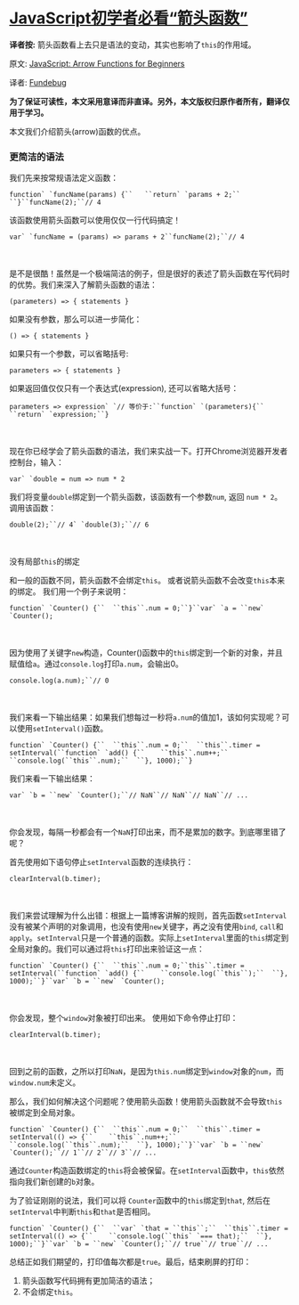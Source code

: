 # [JavaScript初学者必看“箭头函数”](https://www.cnblogs.com/fundebug/p/6904753.html)



**译者按:** 箭头函数看上去只是语法的变动，其实也影响了`this`的作用域。

原文: [JavaScript: Arrow Functions for Beginners](https://hackernoon.com/javascript-arrow-functions-for-beginners-926947fc0cdc)

译者: [Fundebug](https://fundebug.com/)

**为了保证可读性，本文采用意译而非直译。另外，本文版权归原作者所有，翻译仅用于学习。**

本文我们介绍箭头(arrow)函数的优点。

### 更简洁的语法

我们先来按常规语法定义函数：

```
function` `funcName(params) {``   ``return` `params + 2;`` ``}``funcName(2);``// 4
```

 

该函数使用箭头函数可以使用仅仅一行代码搞定！

```
var` `funcName = (params) => params + 2``funcName(2);``// 4
```

　

是不是很酷！虽然是一个极端简洁的例子，但是很好的表述了箭头函数在写代码时的优势。我们来深入了解箭头函数的语法：

```
(parameters) => { statements }
```

如果没有参数，那么可以进一步简化： 

```
() => { statements }
```

如果只有一个参数，可以省略括号: 

```
parameters => { statements }
```

 

如果返回值仅仅只有一个表达式(expression), 还可以省略大括号： 

```
parameters => expression` `// 等价于:``function` `(parameters){``  ``return` `expression;``}
```

　

现在你已经学会了箭头函数的语法，我们来实战一下。打开Chrome浏览器开发者控制台，输入： 

```
var` `double = num => num * 2
```

 

我们将变量`double`绑定到一个箭头函数，该函数有一个参数`num`, 返回 `num * 2`。 调用该函数：

```
double(2);``// 4` `double(3);``// 6
```

　　

没有局部`this`的绑定 

和一般的函数不同，箭头函数不会绑定`this`。 或者说箭头函数不会改变`this`本来的绑定。
我们用一个例子来说明：

```
function` `Counter() {``  ``this``.num = 0;``}``var` `a = ``new` `Counter();
```

　

因为使用了关键字`new`构造，Counter()函数中的`this`绑定到一个新的对象，并且赋值给`a`。通过`console.log`打印`a.num`，会输出0。 

```
console.log(a.num);``// 0
```

　

我们来看一下输出结果：如果我们想每过一秒将`a.num`的值加1，该如何实现呢？可以使用`setInterval()`函数。

```
function` `Counter() {``  ``this``.num = 0;``  ``this``.timer = setInterval(``function` `add() {``    ``this``.num++;``    ``console.log(``this``.num);``  ``}, 1000);``}
```

我们来看一下输出结果：

```
var` `b = ``new` `Counter();``// NaN``// NaN``// NaN``// ...
```

　　

你会发现，每隔一秒都会有一个`NaN`打印出来，而不是累加的数字。到底哪里错了呢？ 

首先使用如下语句停止`setInterval`函数的连续执行：

```
clearInterval(b.timer);
```

　 

我们来尝试理解为什么出错：根据上一篇博客讲解的规则，首先函数`setInterval`没有被某个声明的对象调用，也没有使用`new`关键字，再之没有使用`bind`, `call`和`apply`。`setInterval`只是一个普通的函数。实际上`setInterval`里面的`this`绑定到全局对象的。我们可以通过将`this`打印出来验证这一点：

```
function` `Counter() {``  ``this``.num = 0;``this``.timer = setInterval(``function` `add() {``    ``console.log(``this``);``  ``}, 1000);``}``var` `b = ``new` `Counter();
```

　　

你会发现，整个`window`对象被打印出来。 使用如下命令停止打印： 

```
clearInterval(b.timer);
```

　　

回到之前的函数，之所以打印`NaN`，是因为`this.num`绑定到`window`对象的`num`，而`window.num`未定义。

那么，我们如何解决这个问题呢？使用箭头函数！使用箭头函数就不会导致`this`被绑定到全局对象。

```
function` `Counter() {``  ``this``.num = 0;``  ``this``.timer = setInterval(() => {``    ``this``.num++;``    ``console.log(``this``.num);``  ``}, 1000);``}``var` `b = ``new` `Counter();``// 1``// 2``// 3``// ...
```

 

通过`Counter`构造函数绑定的`this`将会被保留。在`setInterval`函数中，`this`依然指向我们新创建的`b`对象。

为了验证刚刚的说法，我们可以将 `Counter`函数中的`this`绑定到`that`, 然后在`setInterval`中判断`this`和`that`是否相同。

```
function` `Counter() {``  ``var` `that = ``this``;``  ``this``.timer = setInterval(() => {``    ``console.log(``this` `=== that);``  ``}, 1000);``}``var` `b = ``new` `Counter();``// true``// true``// ...
```

 

总结正如我们期望的，打印值每次都是`true`。最后，结束刷屏的打印：

1. 箭头函数写代码拥有更加简洁的语法；
2. 不会绑定`this`。


